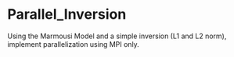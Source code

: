 # Parallel_Inversion

Using the Marmousi Model and a simple inversion (L1 and L2 norm), implement parallelization using MPI only.


